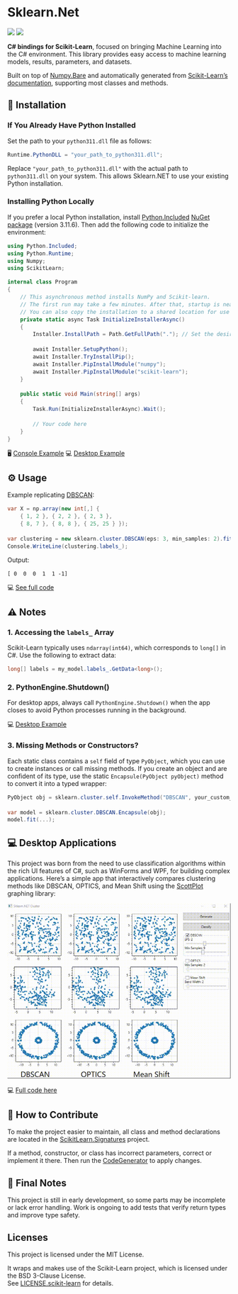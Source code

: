 ﻿# Sklearn.Net
[![](https://img.shields.io/nuget/dt/ScikitLearn?color=4cbb3b\&label=Downloads\&logo=NuGet\&style=flat-square)](https://www.nuget.org/packages/ScikitLearn)
[![](https://img.shields.io/nuget/v/ScikitLearn?color=0078D4\&logo=NuGet\&style=flat-square)](https://www.nuget.org/packages/ScikitLearn)

**C# bindings for Scikit-Learn**, focused on bringing Machine Learning into the C# environment. This library provides easy access to machine learning models, results, parameters, and datasets.

Built on top of [Numpy.Bare](https://github.com/SciSharp/Numpy.NET) and automatically generated from [Scikit-Learn’s documentation](https://scikit-learn.org/stable/index.html), supporting most classes and methods.

## 🔧 Installation

### If You Already Have Python Installed

Set the path to your `python311.dll` file as follows:

```csharp
Runtime.PythonDLL = "your_path_to_python311.dll";
```

Replace `"your_path_to_python311.dll"` with the actual path to `python311.dll` on your system. This allows Sklearn.NET to use your existing Python installation.

### Installing Python Locally

If you prefer a local Python installation, install [Python.Included](https://github.com/henon/Python.Included) [NuGet package](https://www.nuget.org/packages/Python.Included/3.11.6) (version 3.11.6). Then add the following code to initialize the environment:

```csharp
using Python.Included;
using Python.Runtime;
using Numpy;
using ScikitLearn;
```

```csharp
internal class Program
{
    // This asynchronous method installs NumPy and Scikit-learn.
    // The first run may take a few minutes. After that, startup is nearly instant.
    // You can also copy the installation to a shared location for use across projects.
    private static async Task InitializeInstallerAsync()
    {
        Installer.InstallPath = Path.GetFullPath("."); // Set the desired installation path
    
        await Installer.SetupPython();
        await Installer.TryInstallPip();
        await Installer.PipInstallModule("numpy");
        await Installer.PipInstallModule("scikit-learn");
    }

    public static void Main(string[] args)
    {
        Task.Run(InitializeInstallerAsync).Wait();

        // Your code here
    }
}
```

🖥️ [Console Example](https://github.com/KosmosWerner/ScikitLearn.Net/blob/master/Examples/Console%20Example/Program.cs#L36)
💻 [Desktop Example](https://github.com/KosmosWerner/ScikitLearn.Net/blob/master/Examples/Desktop%20Example/MainWindow.xaml.cs#L47)

## ⚙ Usage

Example replicating [DBSCAN](https://scikit-learn.org/stable/modules/generated/sklearn.cluster.DBSCAN.html):

```csharp
var X = np.array(new int[,] {
    { 1, 2 }, { 2, 2 }, { 2, 3 },
    { 8, 7 }, { 8, 8 }, { 25, 25 } });

var clustering = new sklearn.cluster.DBSCAN(eps: 3, min_samples: 2).fit(X);
Console.WriteLine(clustering.labels_);
```

Output:

```
[ 0  0  0  1  1 -1]
```

💻 [See full code](https://github.com/KosmosWerner/ScikitLearn.Net/blob/master/Examples/Console%20Example/Program.cs)

## ⚠ Notes

### 1. Accessing the `labels_` Array

Scikit-Learn typically uses `ndarray(int64)`, which corresponds to `long[]` in C#. Use the following to extract data:

```csharp
long[] labels = my_model.labels_.GetData<long>();
```

### 2. PythonEngine.Shutdown()

For desktop apps, always call `PythonEngine.Shutdown()` when the app closes to avoid Python processes running in the background.

💻 [Desktop Example](https://github.com/KosmosWerner/ScikitLearn.Net/blob/master/Examples/Desktop%20Example/MainWindow.xaml.cs#L68)

### 3. Missing Methods or Constructors?

Each static class contains a `self` field of type `PyObject`, which you can use to create instances or call missing methods.
If you create an object and are confident of its type, use the static `Encapsule(PyObject pyObject)` method to convert it into a typed wrapper:

```csharp
PyObject obj = sklearn.cluster.self.InvokeMethod("DBSCAN", your_custom_args);

var model = sklearn.cluster.DBSCAN.Encapsule(obj);
model.fit(...);
```

## 💻 Desktop Applications

This project was born from the need to use classification algorithms within the rich UI features of C#, such as WinForms and WPF, for building complex applications.
Here’s a simple app that interactively compares clustering methods like DBSCAN, OPTICS, and Mean Shift using the [ScottPlot](https://github.com/ScottPlot/ScottPlot) graphing library:

[![](https://raw.githubusercontent.com/KosmosWerner/ScikitLearn.Net/refs/heads/master/Dev/cluster_dbscan.gif)](https://github.com/KosmosWerner/ScikitLearn.Net)

💻 [Full code here](https://github.com/KosmosWerner/ScikitLearn.Net/tree/master/Examples/Desktop%20Example)

## 🤝 How to Contribute

To make the project easier to maintain, all class and method declarations are located in the [ScikitLearn.Signatures](https://github.com/KosmosWerner/ScikitLearn.Net/tree/master/Source/ScikitLearn.Signatures) project.

If a method, constructor, or class has incorrect parameters, correct or implement it there. Then run the [CodeGenerator](https://github.com/KosmosWerner/ScikitLearn.Net/tree/master/Source/CodeGenerator) to apply changes.

## 📝 Final Notes

This project is still in early development, so some parts may be incomplete or lack error handling.
Work is ongoing to add tests that verify return types and improve type safety.

## Licenses

This project is licensed under the MIT License.

It wraps and makes use of the Scikit-Learn project, which is licensed under the BSD 3-Clause License.  
See [LICENSE.scikit-learn](https://github.com/KosmosWerner/ScikitLearn.Net/blob/master/LICENSE.scikit-learn.txt) for details.
